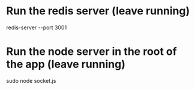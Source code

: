 # Run the redis server (leave running)
redis-server --port 3001

# Run the node server in the root of the app (leave running)
sudo node socket.js
